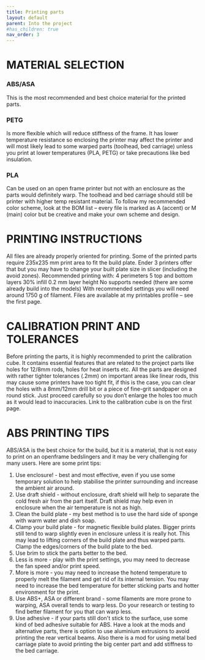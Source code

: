 ```yaml
---
title: Printing parts
layout: default
parent: Into the project
#has_children: true
nav_order: 3
---
```


# MATERIAL SELECTION
### ABS/ASA
This is the most recommended and best choice material for the printed parts.
### PETG
Is more flexible which will reduce stiffness of the frame. It has lower temperature resistance so enclosing the printer may
affect the printer and will most likely lead to some warped parts (toolhead, bed carriage) unless you print at lower
temperatures (PLA, PETG) or take precautions like bed insulation.
### PLA
Can be used on an open frame printer but not with an enclosure as the parts would definitely warp. The toolhead and bed
carriage should still be printer with higher temp resistant material.
To follow my recommended color scheme, look at the BOM list – every file is marked as A (accent) or M (main) color but
be creative and make your own scheme and design.

# PRINTING INSTRUCTIONS
All files are already properly oriented for printing.
Some of the printed parts require 235x235 mm print area to fit the build plate. Ender 3 printers offer that but you may
have to change your built plate size in slicer (including the avoid zones).
Recommended printing with:
4 perimeters
5 top and bottom layers
30% infill
0.2 mm layer height
No supports needed (there are some already build into the models)
With recommended settings you will need around 1750 g of filament.
Files are available at my printables profile – see the first page.

# CALIBRATION PRINT AND TOLERANCES
Before printing the parts, it is highly recommended to print the calibration cube. It contains essential features that are
related to the project parts like holes for 12/8mm rods, holes for heat inserts etc. All the parts are designed with rather
tighter tolerances (.2mm) on important areas like linear rods, this may cause some printers have too tight fit, if this is the
case, you can clear the holes with a 8mm/12mm drill bit or a piece of fine-grit sandpaper on a round stick. Just proceed
carefully so you don’t enlarge the holes too much as it would lead to inaccuracies.
Link to the calibration cube is on the first page.

# ABS PRINTING TIPS
ABS/ASA is the best choice for the build, but it is a material, that is not easy to print on an openframe bedslingers and it
may be very challenging for many users. Here are some print tips:
1. Use enclosure! - best and most effective, even if you use some temporary solution to help stabilise the printer
surrounding and increase the ambient air around.
2. Use draft shield - without enclosure, draft shield will help to separate the cold fresh air from the part itself. Draft
shield may help even in enclosure when the air temperature is not as high.
3. Clean the build plate - my best method is to use the hard side of sponge with warm water and dish soap.
4. Clamp your build plate - for magnetic flexible build plates. Bigger prints still tend to warp slightly even in enclosure
unless it is really hot. This may lead to lifting corners of the build plate and thus warped parts. Clamp the
edges/corners of the build plate to the bed.
5. Use brim to stick the parts better to the bed.
6. Less is more - play with the print settings, you may need to decrease the fan speed and/or print speed.
7. More is more - you may need to increase the hotend temperature to properly melt the filament and get rid of its
internal tension. You may need to increase the bed temperature for better sticking parts and hotter environment
for the print.
8. Use ABS+, ASA or different brand - some filaments are more prone to warping, ASA overall tends to warp less. Do
your research or testing to find better filament for you that can warp less.
9. Use adhesive - if your parts still don't stick to the surface, use some kind of bed adhesive suitable for ABS.
Have a look at the mods and alternative parts, there is option to use aluminium extrusions to avoid printing the
rear vertical beams. Also there is a mod for using metal bed carriage plate to avoid printing the big center part and
add stiffness to the bed carriage.

